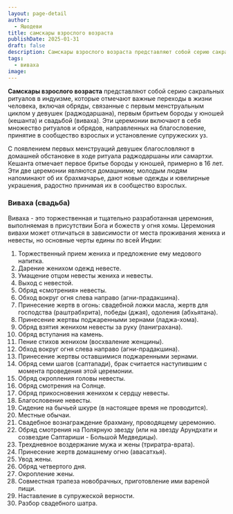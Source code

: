 ```yaml
---
layout: page-detail
author:
  - Яшодеви
title: самскары взрослого возраста
publishDate: 2025-01-31
draft: false
description: Самскары взрослого возраста представляют собой серию сакральных ритуалов в индуизме, которые отмечают важные переходы в жизни человека, включая обряды, связанные с первым менструальным циклом у девушек (раджодаршана), первым бритьем бороды у юношей (кешанта) и свадьбой (виваха). Эти церемонии включают в себя множество ритуалов и обрядов, направленных на благословение, принятие в сообщество взрослых и установление супружеских уз.
tags:
  - виваха
image:
---
```

**Самскары взрослого возраста** представляют собой серию сакральных ритуалов в индуизме, которые отмечают важные переходы в жизни человека, включая обряды, связанные с первым менструальным циклом у девушек (раджодаршана), первым бритьем бороды у юношей (кешанта) и свадьбой (виваха). Эти церемонии включают в себя множество ритуалов и обрядов, направленных на благословение, принятие в сообщество взрослых и установление супружеских уз.

С появлением первых менструаций девушек благословляют в домашней обстановке в ходе ритуала раджодаршаны или самартхи. Кешанта отмечает первое бритье бороды у юношей, примерно в 16 лет. Эти две церемонии являются домашними; молодым людям напоминают об их брахмачарье, дают новые одежды и ювелирные украшения, радостно принимая их в сообщество взрослых.

### Виваха (свадьба)

Виваха - это торжественная и тщательно разработанная церемония, выполняемая в присутствии Бога и божеств у огня хомы. Церемония вивахи может отличаться в зависимости от места проживания жениха и невесты, но основные черты едины по всей Индии:

1. Торжественный прием жениха и предложение ему медового напитка.
2. Дарение женихом одежд невесте.
3. Умащение отцом невесты жениха и невесты.
4. Выход с невестой.
5. Обряд «смотрения» невесты.
6. Обход вокруг огня слева направо (агни-прадакшина).
7. Принесение жертв в огонь: свадебной ложки масла, жертв для господства (раштрабхрита), победы (джая), одоления (абхьятана).
8. Принесение жертвы поджаренными зернами (ладжа-хома).
9. Обряд взятия женихом невесты за руку (паниграхана).
10. Обряд вступания на камень.
11. Пение стихов женихом (восхваление женщины).
12. Обход вокруг огня слева направо (агни-прадакшина).
13. Принесение жертвы оставшимися поджаренными зернами.
14. Обряд семи шагов (саптапади), брак считается наступившим с момента проведения этой церемонии.
15. Обряд окропления головы невесты.
16. Обряд смотрения на Солнце.
17. Обряд прикосновения женихом к сердцу невесты.
18. Благословение невесты.
19. Сидение на бычьей шкуре (в настоящее время не проводится).
20. Местные обычаи.
21. Свадебное вознаграждение брахману, проводящему церемонию.
22. Обряд смотрения на Полярную звезду (или на звезду Арундхати и созвездие Саптариши - Большой Медведицы).
23. Трехдневное воздержание мужа и жены (триратра-врата).
24. Принесение жертв домашнему огню (авасатхья).
25. Увод жены.
26. Обряд четвертого дня.
27. Окропление жены.
28. Совместная трапеза новобрачных, приготовление ими вареной пищи.
29. Наставление в супружеской верности.
30. Разбор свадебного шатра.